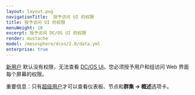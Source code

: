 ```yaml
---
layout: layout.pug
navigationTitle:  授予访问 UI 的权限
title: 授予访问 UI 的权限
menuWeight: 10
excerpt: 授予访问 DC/OS UI 的权限
render: mustache
model: /mesosphere/dcos/2.0/data.yml
enterprise: true
---
```

<!-- The source repository for this topic is https://github.com/dcos/dcos-docs-site -->


[新用户](/mesosphere/dcos/2.0/security/ent/users-groups/) 默认没有权限，无法查看 [DC/OS UI](/mesosphere/dcos/2.0/gui/)。您必须授予用户和组访问 Web 界面每个屏幕的权限。

<p class="message--important"><stribg></strong>重要信息：只有<a href="/mesosphere/dcos/2.0/security/ent/perms-reference/#superuser">超级用户</a>才可以查看仪表板、节点和<strong>群集 -> 概述</strong>选项卡。</p>
